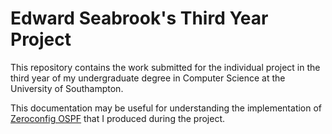 # Edward Seabrook's Third Year Project

This repository contains the work submitted for the individual project in
the third year of my undergraduate degree in Computer Science at the University
of Southampton. 

This documentation may be useful for understanding the implementation of
[Zeroconfig OSPF][1] that I produced during the project. 

[1]: https://github.com/edderick/quagga_zOSPF
